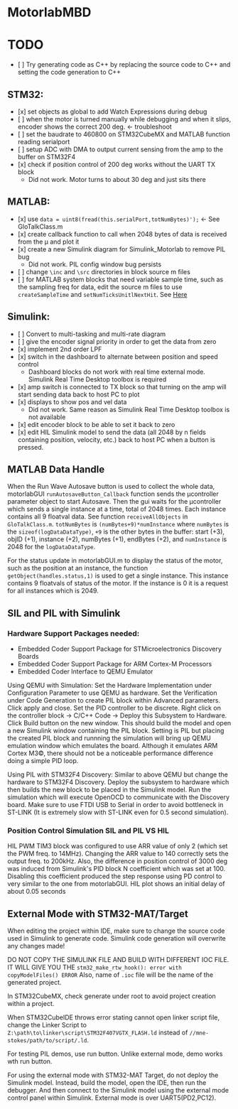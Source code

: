 # MotorlabMBD

# TODO

<ul>
<li>[ ] Try generating code as C++ by replacing the source code to C++ and setting the code generation to C++</li>
</ul>

<h2>STM32:</h2>
<ul>
<li>[x] set objects as global to add Watch Expressions during debug</li>
<li>[ ] when the motor is turned manually while debugging and when it slips, encoder shows the correct 200 deg. <- troubleshoot</li>
<li>[ ] set the baudrate to 460800 on STM32CubeMX and MATLAB function reading serialport</li>
<li>[ ] setup ADC with DMA to output current sensing from the amp to the buffer on STM32F4</li>
<li>[x] check if position control of 200 deg works without the UART TX block
<ul>
  <li>Did not work. Motor turns to about 30 deg and just sits there</li>
</ul>
</li>
</ul>

<h2>MATLAB:</h2>
<ul>
<li>[x] use <code>data = uint8(fread(this.serialPort,totNumBytes)');</code> <- See GloTalkClass.m</li>
<li>[x] create callback function to call when 2048 bytes of data is received from the &mu; and plot it</li>
<li>[x] create a new Simulink diagram for Simulink_Motorlab to remove PIL bug
<ul>
  <li>Did not work. PIL config window bug persists</li>
</ul>
</li>
<li>[ ] change <code>\inc</code> and <code>\src</code> directories in block source m files</li>
<li>[ ] for MATLAB system blocks that need variable sample time, such as the sampling freq for data, edit the source m files to use <code>createSampleTime</code> and <code>setNumTicksUnitlNextHit</code>. See <a href="https://www.mathworks.com/help/simulink/ug/single-rate-sample-time-matlab-system-block.html">Here</a></li>
</ul>

<h2>Simulink:</h2>
<ul>
<li>[ ] Convert to multi-tasking and multi-rate diagram</li>
<li>[ ] give the encoder signal priority in order to get the data from zero</li>
<li>[x] implement 2nd order LPF</li>
<li>[x] switch in the dashboard to alternate between position and speed control
<ul>
  <li>Dashboard blocks do not work with real time external mode. Simulink Real Time Desktop toolbox is required</li>
</ul>
</li>
<li>[x] amp switch is connected to TX block so that turning on the amp will start sending data back to host PC to plot</li>
<li>[x] displays to show pos and vel data
<ul>
  <li>Did not work. Same reason as Simulink Real Time Desktop toolbox is not available</li>
</ul>
</li>
<li>[x] edit encoder block to be able to set it back to zero</li>
<li>[x] edit HIL Simulink model to send the data (all 2048 by n fields containing position, velocity, etc.) back to host PC when a button is pressed.</li>
</ul>

## MATLAB Data Handle
When the Run Wave Autosave button is used to collect the whole data, motorlabGUI `runAutosaveButton_Callback` function sends the &mu;controller parameter object to start Autosave. Then the gui waits for the &mu;controller which sends a single instance at a time, total of 2048 times. Each instance contains all 9 floatval data. See function `receiveAllObjects` in `GloTalkClass.m`. `totNumBytes` is `(numBytes+9)*numInstance` where `numBytes` is the `sizeof(logDataDataType)`, `+9` is the other bytes in the buffer: start (+3), objID (+1), instance (+2), numBytes (+1), endBytes (+2), and `numInstance` is 2048 for the `logDataDataType`. 

For the status update in motorlabGUI.m to display the status of the motor, such as the position at an instance, the function `getObject(handles.status,1)` is used to get a single instance. This instance contains 9 floatvals of status of the motor. If the instance is 0 it is a request for all instances which is 2049.

## SIL and PIL with Simulink
### Hardware Support Packages needed:
* Embedded Coder Support Package for STMicroelectronics Discovery Boards
* Embedded Coder Support Package for ARM Cortex-M Processors
* Embedded Coder Interface to QEMU Emulator

Using QEMU with Simulation: Set the Hardware Implementation under Configuration Parameter to use QEMU as hardware. Set the Verification under Code Generation to create PIL block within Advanced parameters. Click apply and close. Set the PID controller to be discrete. Right click on the controller block -> C/C++ Code -> Deploy this Subsystem to Hardware. Click Build button on the new window. This should build the model and open a new Simulink window containing the PIL block. Setting is PIL but placing the created PIL block and runnning the simulation will bring up QEMU emulation window which emulates the board. Although it emulates ARM Cortex M3&copy;, there should not be a noticeable performance difference doing a simple PID loop.

Using PIL with STM32F4 Discovery: Similar to above QEMU but change the hardware to STM32F4 Discovery. Deploy the subsystem to hardware which then builds the new block to be placed in the Simulink model. Run the simulation which will execute OpenOCD to communicate with the Discovery board. Make sure to use FTDI USB to Serial in order to avoid bottleneck in ST-LINK (It is extremely slow with ST-LINK even for 0.5 second simulation).

### Position Control Simulation SIL and PIL VS HIL

HIL PWM TIM3 block was configured to use ARR value of only 2 (which set the PWM freq. to 14MHz). Changing the ARR value to 140 correctly sets the output freq. to 200kHz.
Also, the difference in position control of 3000 deg was induced from Simulink's PID block N coefficient which was set at 100. Disabling this coefficient produced the step response using PD control to very similar to the one from motorlabGUI.
HIL plot shows an initial delay of about 0.05 seconds



## External Mode with STM32-MAT/Target

When editing the project within IDE, make sure to change the source code used in Simulink to generate code. Simulink code generation will overwrite any changes made!

DO NOT COPY THE SIMULINK FILE AND BUILD WITH DIFFERENT IOC FILE.
IT WILL GIVE YOU THE `stm32_make_rtw_hook(): error with copyModelFiles() ERROR`
Also, name of `.ioc` file will be the name of the generated project.

In STM32CubeMX, check generate under root to avoid project creation within a project.

When STM32CubeIDE throws error stating cannot open linker script file, change the Linker Script to `Z:\path\to\linker\script\STM32F407VGTX_FLASH.ld` instead of `//mne-stokes/path/to/script/.ld`.

For testing PIL demos, use run button. Unlike external mode, demo works wth run button.

For using the external mode with STM32-MAT Target, do not deploy the Simulink model. Instead, build the model, open the IDE, then run the debugger. And then connect to the Simulink model using the external mode control panel within Simulink. External mode is over UART5(PD2,PC12). 
